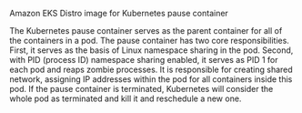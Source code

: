 Amazon EKS Distro image for Kubernetes pause container

The Kubernetes pause container serves as the parent container for all of the containers in a pod. The pause container has two core responsibilities. First, it serves as the basis of Linux namespace sharing in the pod. Second, with PID (process ID) namespace sharing enabled, it serves as PID 1 for each pod and reaps zombie processes. It is responsible for creating shared network, assigning IP addresses within the pod for all containers inside this pod. If the pause container is terminated, Kubernetes will consider the whole pod as terminated and kill it and reschedule a new one.
